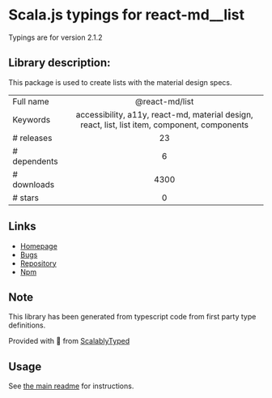 
# Scala.js typings for react-md__list

Typings are for version 2.1.2

## Library description:
This package is used to create lists with the material design specs.

|                    |                 |
| ------------------ | :-------------: |
| Full name          | @react-md/list |
| Keywords           | accessibility, a11y, react-md, material design, react, list, list item, component, components |
| # releases         | 23 |
| # dependents       | 6 |
| # downloads        | 4300 |
| # stars            | 0 |

## Links
- [Homepage](https://react-md.dev/packages/list/demos)
- [Bugs](https://github.com/mlaursen/react-md/issues)
- [Repository](https://github.com/mlaursen/react-md)
- [Npm](https://www.npmjs.com/package/%40react-md%2Flist)
    


## Note
This library has been generated from typescript code from first party type definitions.

Provided with :purple_heart: from [ScalablyTyped](https://github.com/oyvindberg/ScalablyTyped)

## Usage
See [the main readme](../../readme.md) for instructions.


